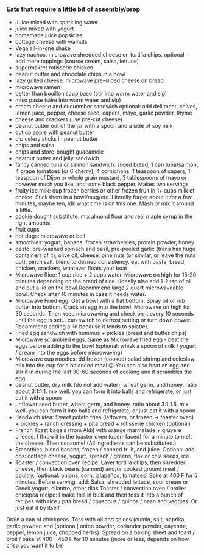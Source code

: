### Eats that require a little bit of assembly/prep

- Juice mixed with sparkling water
- juice mixed with yogurt
- homemade juice popsicles
- cottage cheese with walnuts
- Vega all-in-one shake
- lazy nachos: microwave shredded cheese on tortilla chips. optional - add more toppings (source cream, salsa, lettuce)
- supermakret rotisserie chicken
- peanut butter and chocolate chips in a bowl
- lazy grilled cheese: microwave pre-sliced cheese on bread
- microwave ramen
- better than bouillon soup base (stir into warm water and sip)
- miso paste (stire into warm water and sip)
- cream cheese and cucunmber sandwich.optional: add deli meat, chives, lemon juice, pepper, cheese slice, capers, mayo, garlic powder, thyme
- cheese and crackers (use pre-cut cheese)
- peanut butter out of the jar with a spoon and a side of soy milk
- cut up apple with peanut butter
- dip celery sticks in peanut butter
- chips and salsa
- chips and store-bought guacamole
- peatnut butter and jelly sandwich
- fancy canned tuna or salmon sandwich: sliced bread, 1 can tuna/salmon, 4 grape tomatoes (or 6 cherry), 4 cornichons, 1 teaspoon of capers, 1 teaspoon of Dijon or whole grain mustard, 3 tablespoons of mayo or however much you like, and some black pepper. Makes two servings
- fruity ice milk: cup frozen berries or other frozen fruit in 1+ cups milk of choice. Stick them in a bowl/mug/etc. Literally forget about it for a few minutes, maybe ten, idk what time is on this one. Mash or mix it around a little.
- cookie dought substitute: mix almond flour and real maple syrup in the right amounts.
- fruit cups
- hot dogs: microwave or boil
- smoothies: yogurt, banana, frozen strawberries, protein powder, honey
- pesto: pre-washed spinach and basil, pre-peeled garlic (trans has huge containers of it), olive oil, cheese, pine nuts (or similar, or leave the nuts out), pinch salt. blend to desired consistency. eat with pasta, bread, chicken, crackers, whatever floats your boat
- Microwave Rice: 1 cup rice + 2 cups water. Microwave on high for 15-20 minutes depending on the brand of rice. (Ideally also add 1-2 tsp of oil and put a lid on the bowl.Recommend large 2 quart microwaveable bowl. Check after 10 minutes in case it needs water.
- Microwave Fried egg: Get a bowl with a flat bottom. Spray oil or rub butter into bottom. Crack an egg into the bowl. Microwave on high for 30 seconds. Then keep microwaving and check on it every 10 seconds until the egg is set… can switch to defrost setting or turn down power. Recommend adding a lid because it tends to splatter.
- Fried egg sandwich with hummus + pickles (bread and butter chips)
- Microwave scrambled eggs: Same as Microwave fried egg - beat the eggs before adding to the bowl (optional: whisk a spoon of milk / yogurt / cream into the eggs before microwaving)
- Microwave cup noodles: dd frozen (cooked) salad shrimp and coleslaw mix into the cup for a balanced meal 🙃 You can also beat an egg and stir it in during the last 30-60 seconds of cooking and it scrambles the egg
- peanut butter, dry milk (do not add water), wheat germ, and honey. ratio about 3:1:1:1. mix well. you can form it into balls and refrigerate, or just eat it with a spoon
- unflower seed butter, wheat germ, and honey. ratio about 3:1:1.5. mix well. you can form it into balls and refrigerate, or just eat it with a spoon
- Sandwich idea: Sweet potato fries (leftovers, or frozen -> toaster oven) + pickles + ranch dressing + pita bread + rotisserie chicken (optional)
- French Toast bagels (from Aldi) with orange marmalade + gruyere cheese. I throw it in the toaster oven (open-faced) for a minute to melt the cheese. Then consume! (All ingredients can be substituted.)
- Smoothies: blend banana, frozen / canned fruit, and juice. Optional add-ons: cottage cheese, yogurt, spinach / greens, flax or chia seeds, ice
- Toaster / convection oven recipe: Layer tortilla chips, then shredded cheese, then black beans (canned) and/or cooked ground meat / poultry. [optional: onions, corn, jalapeños, tomatoes]
Bake at 400 F for 5 minutes.
Before serving, add: Salsa, shredded lettuce, sour cream or Greek yogurt, cilantro, other dips
Toaster / convection oven / broiler chickpea recipe: I make this in bulk and then toss it into a bunch of recipes with rice / pita bread / couscous / quinoa / naan and veggies. Or just eat it by itself 

Drain a can of chickpeas. Toss with oil and spices (cumin, salt, paprika, garlic powder. and [optional] onion powder, coriander powder, cayenne, pepper, lemon juice, chopped herbs). Spread on a baking sheet and toast / broil / bake at 400 - 450 F for 10 minutes (more or less, depends on how crisp you want it to be)
